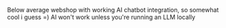 Below average webshop with working AI chatbot integration, so somewhat cool i guess =)
AI won't work unless you're running an LLM locally
